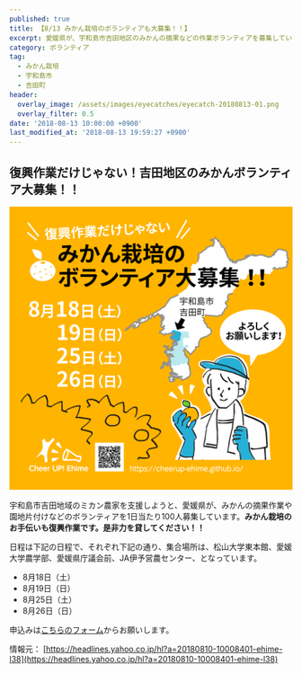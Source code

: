 ```yaml
---
published: true
title: 【8/13 みかん栽培のボランティアも大募集！！】
excerpt: 愛媛県が、宇和島市吉田地区のみかんの摘果などの作業ボランティアを募集しています。こちらもぜひお願いします！！
category: ボランティア
tag:
  - みかん栽培
  - 宇和島市
  - 吉田町
header:
  overlay_image: /assets/images/eyecatches/eyecatch-20180813-01.png
  overlay_filter: 0.5
date: '2018-08-13 10:00:00 +0900'
last_modified_at: '2018-08-13 19:59:27 +0900'
---
```

## 復興作業だけじゃない！吉田地区のみかんボランティア大募集！！

![20180813_mikan_volunteer.png](/assets/images/eyecatches/eyecatch-20180813-01.png)

宇和島市吉田地域のミカン農家を支援しようと、愛媛県が、みかんの摘果作業や園地片付けなどのボランティアを1日当たり100人募集しています。**みかん栽培のお手伝いも復興作業です。是非力を貸してください！！**

日程は下記の日程で、それぞれ下記の通り、集合場所は、松山大学東本館、愛媛大学農学部、愛媛県庁議会前、JA伊予営農センター、となっています。

- 8月18日（土）
- 8月19日（日）	
- 8月25日（土）	
- 8月26日（日）

申込みは[こちらのフォーム](https://docs.google.com/forms/d/e/1FAIpQLSeGj2ehmmjQ8QhvrQ4v5BBkQIOUZVZzBB11k9Yt7MqGgzdSgw/viewform)からお願いします。

情報元： [https://headlines.yahoo.co.jp/hl?a=20180810-10008401-ehime-l38](https://headlines.yahoo.co.jp/hl?a=20180810-10008401-ehime-l38)
